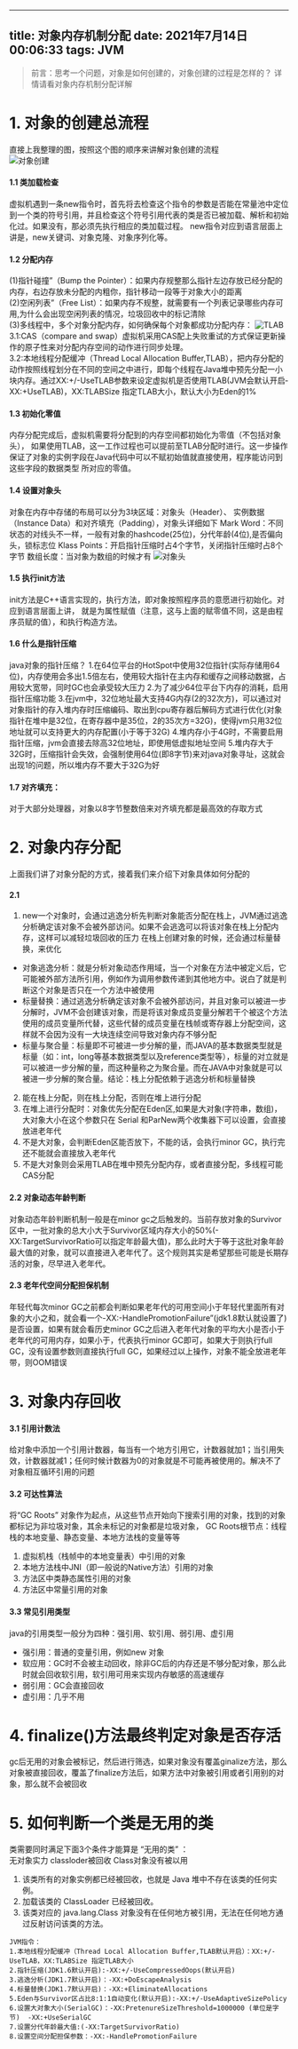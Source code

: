 ---
title: 对象内存机制分配
date: 2021年7月14日00:06:33
tags: JVM
------
>前言：思考一个问题，对象是如何创建的，对象创建的过程是怎样的？ 详情请看对象内存机制分配详解    
<!--more-->

# 1. 对象的创建总流程
直接上我整理的图，按照这个图的顺序来讲解对象创建的流程   
![对象创建](https://raw.githubusercontent.com/aj-web/picturebed/master/%E5%AF%B9%E8%B1%A1%E5%88%9B%E5%BB%BA.png)

#### 1.1 类加载检查
虚拟机遇到一条new指令时，首先将去检查这个指令的参数是否能在常量池中定位到一个类的符号引用，并且检查这个符号引用代表的类是否已被加载、解析和初始化过。如果没有，那必须先执行相应的类加载过程。
new指令对应到语言层面上讲是，new关键词、对象克隆、对象序列化等。

#### 1.2 分配内存
(1)指针碰撞”（Bump the Pointer）：如果内存规整那么指针左边存放已经分配的内存，右边存放未分配的内粗你，指针移动一段等于对象大小的距离  
(2)空闲列表”（Free List）：如果内存不规整，就需要有一个列表记录哪些内存可用,为什么会出现空闲列表的情况，垃圾回收中的标记清除  
(3)多线程中，多个对象分配内存，如何确保每个对象都成功分配内存：
![TLAB](https://raw.githubusercontent.com/aj-web/picturebed/master/TLAB.png)
3.1:CAS（compare and swap）虚拟机采用CAS配上失败重试的方式保证更新操作的原子性来对分配内存空间的动作进行同步处理。  
3.2:本地线程分配缓冲（Thread Local Allocation Buffer,TLAB），把内存分配的动作按照线程划分在不同的空间之中进行，即每个线程在Java堆中预先分配一小块内存。通过­XX:+/­-UseTLAB参数来设定虚拟机是否使用TLAB(JVM会默认开启­XX:+UseTLAB)，­XX:TLABSize 指定TLAB大小，默认大小为Eden的1%  

#### 1.3 初始化零值
内存分配完成后，虚拟机需要将分配到的内存空间都初始化为零值（不包括对象头）， 如果使用TLAB，这一工作过程也可以提前至TLAB分配时进行。这一步操作保证了对象的实例字段在Java代码中可以不赋初始值就直接使用，程序能访问到这些字段的数据类型	所对应的零值。

#### 1.4 设置对象头
对象在内存中存储的布局可以分为3块区域：对象头（Header）、 实例数据（Instance Data）和对齐填充（Padding），对象头详细如下
Mark Word：不同状态的对线头不一样，一般有对象的hashcode(25位)，分代年龄(4位),是否偏向头，锁标志位
Klass Points：开启指针压缩时占4个字节，关闭指针压缩时占8个字节
数组长度：当对象为数组的时候才有
![对象头](https://raw.githubusercontent.com/aj-web/picturebed/master/%E5%AF%B9%E8%B1%A1%E5%A4%B4.png)

#### 1.5 执行init方法
init方法是C++语言实现的，执行<init>方法，即对象按照程序员的意愿进行初始化。对应到语言层面上讲，
就是为属性赋值（注意，这与上面的赋零值不同，这是由程序员赋的值），和执行构造方法。   

#### 1.6 什么是指针压缩
java对象的指针压缩？
1.在64位平台的HotSpot中使用32位指针(实际存储用64位)，内存使用会多出1.5倍左右，使用较大指针在主内存和缓存之间移动数据，占用较大宽带，同时GC也会承受较大压力
2.为了减少64位平台下内存的消耗，启用指针压缩功能
3.在jvm中，32位地址最大支持4G内存(2的32次方)，可以通过对对象指针的存入堆内存时压缩编码、取出到cpu寄存器后解码方式进行优化(对象指针在堆中是32位，在寄存器中是35位，2的35次方=32G)，使得jvm只用32位地址就可以支持更大的内存配置(小于等于32G)
4.堆内存小于4G时，不需要启用指针压缩，jvm会直接去除高32位地址，即使用低虚拟地址空间
5.堆内存大于32G时，压缩指针会失效，会强制使用64位(即8字节)来对java对象寻址，这就会出现1的问题，所以堆内存不要大于32G为好

#### 1.7 对齐填充：
对于大部分处理器，对象以8字节整数倍来对齐填充都是最高效的存取方式

# 2. 对象内存分配
上面我们讲了对象分配的方式，接着我们来介绍下对象具体如何分配的   
#### 2.1   
1. new一个对象时，会通过逃逸分析先判断对象能否分配在栈上，JVM通过逃逸分析确定该对象不会被外部访问。如果不会逃逸可以将该对象在栈上分配内存，这样可以减轻垃圾回收的压力
在栈上创建对象的时候，还会通过标量替换，来优化  
- 对象逃逸分析：就是分析对象动态作用域，当一个对象在方法中被定义后，它可能被外部方法所引用，例如作为调用参数传递到其他地方中。说白了就是判断这个对象是否只在一个方法中被使用
- 标量替换：通过逃逸分析确定该对象不会被外部访问，并且对象可以被进一步分解时，JVM不会创建该对象，而是将该对象成员变量分解若干个被这个方法使用的成员变量所代替，这些代替的成员变量在栈帧或寄存器上分配空间，这样就不会因为没有一大块连续空间导致对象内存不够分配
- 标量与聚合量：标量即不可被进一步分解的量，而JAVA的基本数据类型就是标量（如：int，long等基本数据类型以及reference类型等），标量的对立就是可以被进一步分解的量，而这种量称之为聚合量。而在JAVA中对象就是可以被进一步分解的聚合量。结论：栈上分配依赖于逃逸分析和标量替换   
2. 能在栈上分配，则在栈上分配，否则在堆上进行分配   
3. 在堆上进行分配时：对象优先分配在Eden区,如果是大对象(字符串，数组)，大对象大小在这个参数只在 Serial 和ParNew两个收集器下可以设置，会直接放进老年代   
4. 不是大对象，会判断Eden区能否放下，不能的话，会执行minor GC，执行完还不能就会直接放入老年代   
5. 不是大对象则会采用TLAB在堆中预先分配内存，或者直接分配，多线程可能CAS分配 


#### 2.2 对象动态年龄判断
对象动态年龄判断机制一般是在minor gc之后触发的。当前存放对象的Survivor区中，一批对象的总大小大于Survivor区域内存大小的50%(-XX:TargetSurvivorRatio可以指定年龄最大值)，那么此时大于等于这批对象年龄最大值的对象，就可以直接进入老年代了。这个规则其实是希望那些可能是长期存活的对象，尽早进入老年代。

#### 2.3 老年代空间分配担保机制
年轻代每次minor GC之前都会判断如果老年代的可用空间小于年轻代里面所有对象的大小之和，就会看一个-XX:-HandlePromotionFailure”(jdk1.8默认就设置了)是否设置，如果有就会看历史minor GC之后进入老年代对象的平均大小是否小于老年代的可用内存，如果小于，代表执行minor GC即可，如果大于则执行full GC，没有设置参数则直接执行full GC，如果经过以上操作，对象不能全放进老年带，则OOM错误


# 3. 对象内存回收
#### 3.1 引用计数法
给对象中添加一个引用计数器，每当有一个地方引用它，计数器就加1；当引用失效，计数器就减1；任何时候计数器为0的对象就是不可能再被使用的。解决不了对象相互循环引用的问题

#### 3.2 可达性算法
将“GC Roots” 对象作为起点，从这些节点开始向下搜索引用的对象，找到的对象都标记为非垃圾对象，其余未标记的对象都是垃圾对象，
GC Roots根节点：线程栈的本地变量、静态变量、本地方法栈的变量等等
1. 虚拟机栈（栈帧中的本地变量表）中引用的对象
2. 本地方法栈中JNI（即一般说的Native方法）引用的对象
3. 方法区中类静态属性引用的对象
4. 方法区中常量引用的对象

#### 3.3 常见引用类型
java的引用类型一般分为四种：强引用、软引用、弱引用、虚引用   
- 强引用：普通的变量引用，例如new 对象   
- 软应用：GC时不会被主动回收，除非GC后的内存还是不够分配对象，那么此时就会回收软引用，软引用可用来实现内存敏感的高速缓存  
- 弱引用：GC会直接回收  
- 虚引用：几乎不用  

# 4. finalize()方法最终判定对象是否存活
gc后无用的对象会被标记，然后进行筛选，如果对象没有覆盖ginalize方法，那么对象被直接回收，覆盖了finalize方法后，如果方法中对象被引用或者引用别的对象，那么就不会被回收


# 5. 如何判断一个类是无用的类
类需要同时满足下面3个条件才能算是 “无用的类” ：  
无对象实力  classloder被回收  Class对象没有被以用
1. 该类所有的对象实例都已经被回收，也就是 Java 堆中不存在该类的任何实例。
2. 加载该类的 ClassLoader 已经被回收。
3. 该类对应的 java.lang.Class 对象没有在任何地方被引用，无法在任何地方通过反射访问该类的方法。

```
JVM指令：
1.本地线程分配缓冲（Thread Local Allocation Buffer,TLAB默认开启）：­XX:+/­-UseTLAB，­XX:TLABSize 指定TLAB大小
2.指针压缩(JDK1.6默认开启):-XX:+/-UseCompressedOops(默认开启)
3.逃逸分析(JDK1.7默认开启)：-XX:+DoEscapeAnalysis
4.标量替换(JDK1.7默认开启)：-XX:+EliminateAllocations
5.Eden与Survivor区占比8:1:1自动变化(默认开启):-XX:+/-UseAdaptiveSizePolicy
6.设置大对象大小(SerialGC)：-XX:PretenureSizeThreshold=1000000 (单位是字节)  -XX:+UseSerialGC  
7.设置分代年龄最大值:(-XX:TargetSurvivorRatio)
8.设置空间分配担保参数：-XX:-HandlePromotionFailure
```
